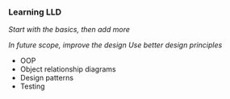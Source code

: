 
### Learning LLD 

_Start with the basics, then add more_

_In future scope, improve the design_
_Use better design principles_ 

- OOP
- Object relationship diagrams
- Design patterns
- Testing
